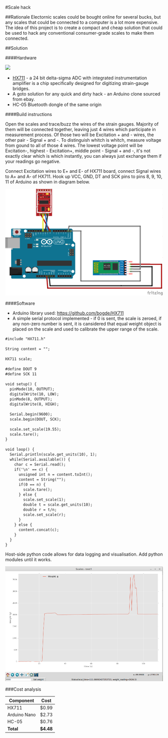 #Scale hack

##Rationale
Electornic scales could be bought online for several bucks, but any scales that could be connected to a computer is a lot more expensive. The idea of this project is to create a compact and cheap solution that could be used to hack any conventional consumer-grade scales to make them connected. 

##Solution

####Hardware

![](pics/alldone.jpg)

 * [HX711](http://www.ebay.com/itm/HX711-Weighing-Sensor-Dual-Channel-24-Bit-Precision-A-D-Module-Pressure-Sensor-/161264280835) - a 24 bit delta-sigma ADC with integrated instrumentation amplifier is a chip specifically designed for digitizing strain-gauge bridges.
 * A goto solution for any quick and dirty hack - an Arduino clone sourced from ebay.
 * HC-05 Bluetooth dongle of the same origin

####Build instructions

Open the scales and trace/buzz the wires of the strain gauges. Majority of them will be connected together, leaving just 4 wires which participate in measurement process. Of those two will be Excitation + and - wires, the other pair - Signal + and -. To distinguish whitch is whitch, measure voltage from gound to all of those 4 wires. The lowest voltage point will be Excitation-, highest - Excitation+, middle point - Signal + and -, it's not exactly clear which is which instantly, you can always just exchange them if your readings go negative.

Connect Excitation wires to E+ and E- of HX711 board, connect Signal wires to A+ and A- of HX711. Hook up VCC, GND, DT and SCK pins to pins 8, 9, 10, 11 of Arduino as shown in diagram below.

![](pics/schematics.png) 

####Software

 * Arduino library used: https://github.com/bogde/HX711
 * A simple serial protocol implemented - if 0 is sent, the scale is zeroed, if any non-zero number is sent, it is cansidered that equal weight object is placed on the scale and used to calibrate the upper range of the scale.
 
```Arduino
#include "HX711.h"

String content = "";

HX711 scale;

#define DOUT 9
#define SCK 11

void setup() {
  pinMode(10, OUTPUT);
  digitalWrite(10, LOW);
  pinMode(8, OUTPUT);
  digitalWrite(8, HIGH);
  
  Serial.begin(9600);
  scale.begin(DOUT, SCK);

  scale.set_scale(19.55);
  scale.tare();				        
}

void loop() {
  Serial.println(scale.get_units(10), 1);
  while(Serial.available()) {
    char c = Serial.read();
    if('\n' == c) {
      unsigned int n = content.toInt();
      content = String("");
      if(0 == n) {
        scale.tare();
      } else {
        scale.set_scale(1);
        double t = scale.get_units(10);
        double r = t/n;
        scale.set_scale(r);
      }
    } else {
      content.concat(c);
    }
  }
}
```

Host-side python code allows for data logging and visualisation. Add python modules until it works. 

![](pics/logger.png)

###Cost analysis

Component | Cost 
----------|---------
HX711     | $0.99
Arduino Nano | $2.73
HC-05 | $0.76
**Total** | **$4.48**

